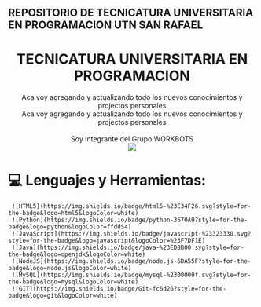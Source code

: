 <h2>REPOSITORIO DE TECNICATURA UNIVERSITARIA EN PROGRAMACION UTN SAN RAFAEL </h2>
<h1 align="center">TECNICATURA UNIVERSITARIA EN PROGRAMACION</h1>

<div align="center">
Aca voy agregando y actualizando todo los nuevos conocimientos y projectos personales<br>
Aca voy agregando y actualizando todo los nuevos conocimientos y projectos personales
  <br>
  <br>
  Soy Integrante del Grupo WORKBOTS<br>
 <img src = "https://github.com/Titim19/titim19/assets/111476643/9d589ba7-2318-4dbb-a2e3-51c4522eb186"/>
  </div>

 # 💻 Lenguajes y Herramientas:
     ![HTML5](https://img.shields.io/badge/html5-%23E34F26.svg?style=for-the-badge&logo=html5&logoColor=white) 
     ![Python](https://img.shields.io/badge/python-3670A0?style=for-the-badge&logo=python&logoColor=ffdd54) 
     ![JavaScript](https://img.shields.io/badge/javascript-%23323330.svg?style=for-the-badge&logo=javascript&logoColor=%23F7DF1E) 
     ![Java](https://img.shields.io/badge/java-%23ED8B00.svg?style=for-the-badge&logo=openjdk&logoColor=white) 
     ![NodeJS](https://img.shields.io/badge/node.js-6DA55F?style=for-the-badge&logo=node.js&logoColor=white) 
     ![MySQL](https://img.shields.io/badge/mysql-%2300000f.svg?style=for-the-badge&logo=mysql&logoColor=white) 
     ![GIT](https://img.shields.io/badge/Git-fc6d26?style=for-the-badge&logo=git&logoColor=white)
</div>
